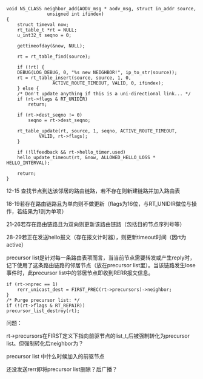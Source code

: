 ```
void NS_CLASS neighbor_add(AODV_msg * aodv_msg, struct in_addr source,
			   unsigned int ifindex)
{
    struct timeval now;
    rt_table_t *rt = NULL;
    u_int32_t seqno = 0;

    gettimeofday(&now, NULL);

    rt = rt_table_find(source);

    if (!rt) {
	DEBUG(LOG_DEBUG, 0, "%s new NEIGHBOR!", ip_to_str(source));
	rt = rt_table_insert(source, source, 1, 0,
			     ACTIVE_ROUTE_TIMEOUT, VALID, 0, ifindex);
    } else {
	/* Don't update anything if this is a uni-directional link... */
	if (rt->flags & RT_UNIDIR)
	    return;

	if (rt->dest_seqno != 0)
	    seqno = rt->dest_seqno;

	rt_table_update(rt, source, 1, seqno, ACTIVE_ROUTE_TIMEOUT,
			VALID, rt->flags);
    }

    if (!llfeedback && rt->hello_timer.used)
	hello_update_timeout(rt, &now, ALLOWED_HELLO_LOSS * HELLO_INTERVAL);

    return;
}
```

12-15 查找节点到达该邻居的路由链路，若不存在则新建链路并加入路由表

18-19若存在路由链路且为单向则不做更新（flags为16位，与RT_UNIDIR做位与操作，若结果为1则为单项）

21-26若存在路由链路且为双向则更新该路由链路（包括目的节点序列号等）

28-29若正在发送hello报文（存在报文计时器），则更新timeout时间（因rt为active）





precursor list是针对每一条路由表项而言，当当前节点需要转发或产生reply时，记下使用了这条路由链路的邻居节点（放在precursor list里）。当该链路发生lose事件时，此precursor list中的邻居节点即收到RERR报文信息。

	if (rt->nprec == 1)
	    rerr_unicast_dest = FIRST_PREC(rt->precursors)->neighbor;
	}
    /* Purge precursor list: */
    if (!(rt->flags & RT_REPAIR))
    precursor_list_destroy(rt);
问题：

rt->precursors在FIRST定义下指向前驱节点的list_t,后被强制转化为precursor list。但强制转化后neighbor为？

precursor list 中什么时候加入的前驱节点

还没发送rerr即将precursor list删除？后广播？












